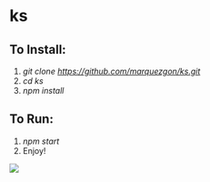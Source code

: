 # ks

## To Install:
1. *git clone https://github.com/marquezgon/ks.git*
2. *cd ks*
3. *npm install*

## To Run:
1. *npm start*
2. Enjoy!

![](http://i64.tinypic.com/2cnghsl.png)
